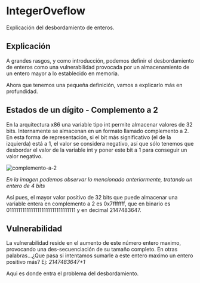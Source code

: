 # IntegerOveflow
Explicación del desbordamiento de enteros.

## Explicación

A grandes rasgos, y como introducción, podemos definir el desbordamiento de enteros como una vulnerabilidad provocada por un almacenamiento de un entero mayor a lo establecido en memoria.

Ahora que tenemos una pequeña definición, vamos a explicarlo más en profundidad.

## Estados de un dígito - Complemento a 2

En la arquitectura x86 una variable tipo int permite almacenar valores de 32 bits. Internamente se almacenan en un formato llamado complemento a 2. En esta forma de representación, si el bit más significativo (el de la izquierda) está a 1, el valor se considera negativo, así que sólo tenemos que desbordar el valor de la variable int y poner este bit a 1 para conseguir un valor negativo.

![complemento-a-2](https://user-images.githubusercontent.com/87484792/192157249-370fe2bf-5131-4569-9fc9-0df0d9403805.png)

*En la imagen podemos observar lo mencionado anteriormente, tratando un entero de 4 bits*


Así pues, el mayor valor positivo de 32 bits que puede almacenar una variable entera en complemento a 2 es 0x7fffffff, que en binario es 01111111111111111111111111111111 y en decimal 2147483647.


## Vulnerabilidad

La vulnerabilidad reside en el aumento de este número entero maximo, provocando una des-secuenciación de su tamaño completo.
En otras palabras...¿Que pasa si intentamos sumarle a este entero maximo un entero positivo más?  Ej: *2147483647+1*

Aqui es donde entra el problema del desbordamiento. 

